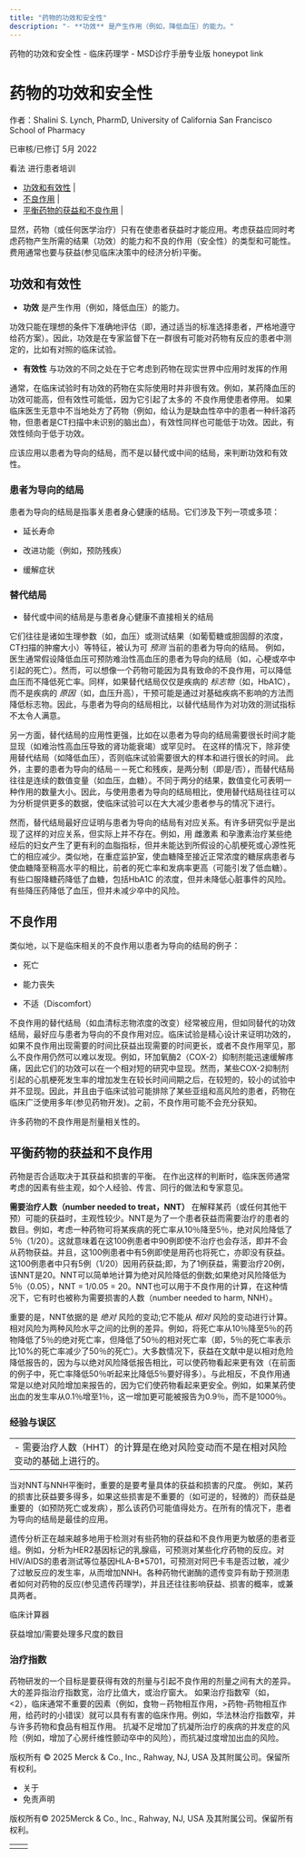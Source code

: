```yaml
---
title: "药物的功效和安全性"
description: "- **功效** 是产生作用（例如，降低血压）的能力。"
---
```


﻿药物的功效和安全性 \- 临床药理学 \- MSD诊疗手册专业版 honeypot link

# 药物的功效和安全性

作者：Shalini S. Lynch, PharmD, University of California San Francisco School of Pharmacy

已审核/已修订 5月 2022

看法 进行患者培训

- [功效和有效性](#功效和有效性_v8423081_zh) \|
- [不良作用](#不良作用_v8423102_zh) \|
- [平衡药物的获益和不良作用](#平衡药物的获益和不良作用_v8423115_zh) \|

显然，药物（或任何医学治疗）只有在使患者获益时才能应用。考虑获益应同时考虑药物产生所需的结果（功效）的能力和不良的作用（安全性）的类型和可能性。费用通常也要与获益(参见临床决策中的经济分析)平衡。

## 功效和有效性

- **功效** 是产生作用（例如，降低血压）的能力。


功效只能在理想的条件下准确地评估（即，通过适当的标准选择患者，严格地遵守给药方案）。因此，功效是在专家监督下在一群很有可能对药物有反应的患者中测定的，比如有对照的临床试验。

- **有效性** 与功效的不同之处在于它考虑到药物在现实世界中应用时发挥的作用


通常，在临床试验时有功效的药物在实际使用时并非很有效。例如，某药降血压的功效可能高，但有效性可能低，因为它引起了太多的 不良作用使患者停用。 如果临床医生无意中不当地处方了药物（例如，给认为是缺血性卒中的患者一种纤溶药物，但患者是CT扫描中未识别的脑出血），有效性同样也可能低于功效。因此，有效性倾向于低于功效。

应该应用以患者为导向的结局，而不是以替代或中间的结局，来判断功效和有效性。

### 患者为导向的结局

患者为导向的结局是指事关患者身心健康的结局。它们涉及下列一项或多项：

- 延长寿命

- 改进功能（例如，预防残疾）

- 缓解症状


### 替代结局

- 替代或中间的结局是与患者身心健康不直接相关的结局


它们往往是诸如生理参数（如，血压）或测试结果（如葡萄糖或胆固醇的浓度，CT扫描的肿瘤大小）等特征，被认为可 _预测_ 当前的患者为导向的结局。 例如，医生通常假设降低血压可预防难治性高血压的患者为导向的结局（如，心梗或卒中引起的死亡）。然而，可以想像一个药物可能因为具有致命的不良作用，可以降低血压而不降低死亡率。同样，如果替代结局仅仅是疾病的 _标志物_（如，HbA1C），而不是疾病的 _原因_（如，血压升高），干预可能是通过对基础疾病不影响的方法而降低标志物。因此，与患者为导向的结局相比，以替代结局作为对功效的测试指标不太令人满意。

另一方面，替代结局的应用性更强，比如在以患者为导向的结局需要很长时间才能显现（如难治性高血压导致的肾功能衰竭）或罕见时。 在这样的情况下，除非使用替代结局（如降低血压），否则临床试验需要很大的样本和进行很长的时间。 此外，主要的患者为导向的结局－－死亡和残疾，是两分制（即是/否），而替代结局往往是连续的数值变量（如血压，血糖）。不同于两分的结果，数值变化可表明一种作用的数量大小。因此，与使用患者为导向的结局相比，使用替代结局往往可以为分析提供更多的数据，使临床试验可以在大大减少患者参与的情况下进行。

然而，替代结局最好应证明与患者为导向的结局有对应关系。有许多研究似乎是出现了这样的对应关系，但实际上并不存在。例如，用 雌激素 和孕激素治疗某些绝经后的妇女产生了更有利的血脂指标，但并未能达到所假设的心肌梗死或心源性死亡的相应减少。类似地，在重症监护室，使血糖降至接近正常浓度的糖尿病患者与使血糖降至稍高水平的相比，前者的死亡率和发病率更高（可能引发了低血糖）。有些口服降糖药降低了血糖，包括HbA1C 的浓度，但并未降低心脏事件的风险。有些降压药降低了血压，但并未减少卒中的风险。

## 不良作用

类似地，以下是临床相关的不良作用以患者为导向的结局的例子：

- 死亡

- 能力丧失

- 不适（Discomfort）


不良作用的替代结局（如血清标志物浓度的改变）经常被应用，但如同替代的功效结局，最好应与患者为导向的不良作用对应。临床试验是精心设计来证明功效的，如果不良作用出现需要的时间比获益出现需要的时间更长，或者不良作用罕见，那么不良作用仍然可以难以发现。例如，环加氧酶2（COX-2）抑制剂能迅速缓解疼痛，因此它们的功效可以在一个相对短的研究中显现。然而，某些COX-2抑制剂引起的心肌梗死发生率的增加发生在较长时间间期之后，在较短的，较小的试验中并不显现。因此，并且由于临床试验可能排除了某些亚组和高风险的患者，药物在临床广泛使用多年(参见药物开发)。之前，不良作用可能不会充分获知。

许多药物的不良作用是剂量相关性的。

## 平衡药物的获益和不良作用

药物是否合适取决于其获益和损害的平衡。 在作出这样的判断时，临床医师通常考虑的因素有些主观，如个人经验、传言、同行的做法和专家意见。

**需要治疗人数（number needed to treat，NNT）** 在解释某药（或任何其他干预）可能的获益时，主观性较少。NNT是为了一个患者获益而需要治疗的患者的数目。例如，考虑一种药物可将某疾病的死亡率从10％降至5％，绝对风险降低了5％（1/20）。这就意味着在这100例患者中90例即使不治疗也会存活，即并不会从药物获益。并且，这100例患者中有5例即使是用药也将死亡，亦即没有获益。这100例患者中只有5例（1/20）因用药获益;即，为了1例获益，需要治疗20例，该NNT是20。NNT可以简单地计算为绝对风险降低的倒数;如果绝对风险降低为5％（0.05），NNT = 1/0.05 = 20。NNT也可以用于不良作用的计算，在这种情况下，它有时也被称为需要损害的人数（number needed to harm, NNH）。

重要的是，NNT依据的是 _绝对_ 风险的变动;它不能从 _相对_ 风险的变动进行计算。相对风险为两种风险水平之间的比例的差异。例如，将死亡率从10％降至5％的药物降低了5％的绝对死亡率，但降低了50％的相对死亡率（即，5％的死亡率表示比10%的死亡率减少了50％的死亡）。大多数情况下，获益在文献中是以相对危险降低报告的，因为与以绝对风险降低报告相比，可以使药物看起来更有效（在前面的例子中，死亡率降低50％听起来比降低5％要好得多）。与此相反，不良作用通常是以绝对风险增加来报告的，因为它们使药物看起来更安全。例如，如果某药使出血的发生率从0.1％增至1％，这一增加更可能被报告为0.9％，而不是1000％。

### 经验与误区

|     |
| --- |
| - 需要治疗人数（HHT）的计算是在绝对风险变动而不是在相对风险变动的基础上进行的。 |

当对NNT与NNH平衡时，重要的是要考量具体的获益和损害的尺度。 例如，某药的损害比获益要多得多，如果这些损害是不重要的（如可逆的，轻微的）而获益是重要的（如预防死亡或发病），那么该药仍可能值得处方。在所有的情况下，患者为导向的结局是最佳的应用。

遗传分析正在越来越多地用于检测对有些药物的获益和不良作用更为敏感的患者亚组。例如，分析为HER2基因标记的乳腺癌，可预测对某些化疗药物的反应。对HIV/AIDS的患者测试等位基因HLA-B\*5701，可预测对阿巴卡韦是否过敏，减少了过敏反应的发生率，从而增加NNH。各种药物代谢酶的遗传变异有助于预测患者如何对药物的反应(参见遗传药理学)，并且还往往影响获益、损害的概率，或兼具两者。

临床计算器

获益增加/需要处理多尺度的数目



### 治疗指数

药物研发的一个目标是要获得有效的剂量与引起不良作用的剂量之间有大的差异。大的差异指治疗指数宽，治疗比值大，或治疗窗大。 如果治疗指数窄（如，<2），临床通常不重要的因素（例如，食物－药物相互作用，>药物-药物相互作用，给药时的小错误）就可以具有有害的临床作用。例如，华法林治疗指数窄，并与许多药物和食品有相互作用。 抗凝不足增加了抗凝所治疗的疾病的并发症的风险（例如，增加了心房纤维性颤动卒中的风险），而抗凝过度增加出血的风险。



版权所有 © 2025
Merck & Co., Inc., Rahway, NJ, USA 及其附属公司。保留所有权利。

- 关于
- 免责声明

版权所有© 2025Merck & Co., Inc., Rahway, NJ, USA 及其附属公司。保留所有权利。

|     |     |
| --- | --- |
|  |  |